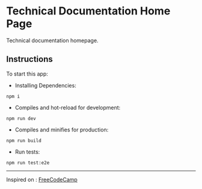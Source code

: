 # Technical Documentation Home Page

Technical documentation homepage.

## Instructions

To start this app:

- Installing Dependencies:

```
npm i
```

- Compiles and hot-reload for development:

```
npm run dev
```

- Compiles and minifies for production:

```
npm run build
```

- Run tests:

```
npm run test:e2e
```

---

Inspired on : [FreeCodeCamp](https://www.freecodecamp.org/learn/responsive-web-design/responsive-web-design-projects/build-a-technical-documentation-page)
